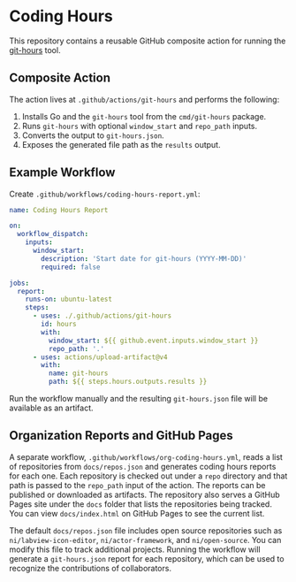 # Coding Hours

This repository contains a reusable GitHub composite action for running the [git-hours](https://github.com/kimmobrunfeldt/git-hours) tool.

## Composite Action

The action lives at `.github/actions/git-hours` and performs the following:

1. Installs Go and the `git-hours` tool from the `cmd/git-hours` package.
2. Runs `git-hours` with optional `window_start` and `repo_path` inputs.
3. Converts the output to `git-hours.json`.
4. Exposes the generated file path as the `results` output.

## Example Workflow

Create `.github/workflows/coding-hours-report.yml`:

```yaml
name: Coding Hours Report

on:
  workflow_dispatch:
    inputs:
      window_start:
        description: 'Start date for git-hours (YYYY-MM-DD)'
        required: false

jobs:
  report:
    runs-on: ubuntu-latest
    steps:
      - uses: ./.github/actions/git-hours
        id: hours
        with:
          window_start: ${{ github.event.inputs.window_start }}
          repo_path: '.'
      - uses: actions/upload-artifact@v4
        with:
          name: git-hours
          path: ${{ steps.hours.outputs.results }}
```

Run the workflow manually and the resulting `git-hours.json` file will be available as an artifact.

## Organization Reports and GitHub Pages

A separate workflow, `.github/workflows/org-coding-hours.yml`, reads a list of repositories from `docs/repos.json` and generates coding hours reports for each one. Each repository is checked out under a `repo` directory and that path is passed to the `repo_path` input of the action. The reports can be published or downloaded as artifacts. The repository also serves a GitHub Pages site under the `docs` folder that lists the repositories being tracked. You can view `docs/index.html` on GitHub Pages to see the current list.

The default `docs/repos.json` file includes open source repositories such as `ni/labview-icon-editor`, `ni/actor-framework`, and `ni/open-source`. You can modify this file to track additional projects. Running the workflow will generate a `git-hours.json` report for each repository, which can be used to recognize the contributions of collaborators.
